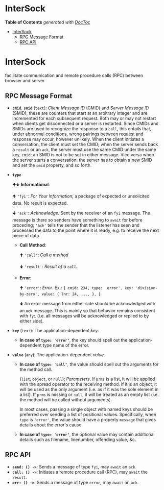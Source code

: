 


# InterSock

<!-- START doctoc generated TOC please keep comment here to allow auto update -->
<!-- DON'T EDIT THIS SECTION, INSTEAD RE-RUN doctoc TO UPDATE -->
**Table of Contents**  *generated with [DocToc](https://github.com/thlorenz/doctoc)*

- [InterSock](#intersock)
  - [RPC Message Format](#rpc-message-format)
  - [RPC API](#rpc-api)

<!-- END doctoc generated TOC please keep comment here to allow auto update -->



# InterSock

facilitate communication and remote procedure calls (RPC) between browser and server

## RPC Message Format

* **`cmid`**, **`smid`** (`text`): *Client Message ID* (CMID) and *Server Message ID* (SMID); these are
  counters that start at an arbitrary integer and are incremented for each subsequent request. Both may or
  may not restart when clients get disconnected or a server is restarted. Since CMIDs and SMIDs are used to
  recognize the response to a `call`, this entails that, under abnormal conditions, wrong pairings between
  request and response may occur, however unlikely. When the client initiates a conversation, the client
  must set the CMID; when the server sends back a `result` or an `ack`, the server must use the same CMID
  under the same key, `cmid`; an SMID is not to be set in either message. Vice versa when the server starts
  a conversation: the server has to obtain a new SMID and set the `smid` property, and so forth.

* **`type`**

  🠉🠋 **Informational**:

    🠉 `'fyi'`: *For Your Information*; a package of expected or unsolicited data. No result is expected.

    🠋 `'ack'`: *Acknowledge*. Sent by the receiver of an `fyi` message. The message is there so senders have
      something to `await` for before proceding; `'ack'` tells the sender that the listener has seen and
      processed the data to the point where it is ready, e.g. to receive the next piece of data.

  * **Call Method**:

    🠉 `'call'`: *Call a method*

    🠋 `'result'`: *Result of a `call`*.

  * **Error**:

    🠉 `'error'`: *Error*. Ex.: `{ cmid: 234, type: 'error', key: 'division-by-zero', value: { lnr: 24, ...,
      }, }`

    🠋 An error message from either side should be acknowledged with an `ack` message. This is mainly so that
      behavior remains consistent with `fyi` (i.e. all messages will be acknowledged or replied to by either
      side).

* **`key`** (`text`): The application-dependent *key*.

  * **In case of `type: 'error'`**, the key should spell out the application-dependent type name of the
    error.

* **`value`** (`any`): The application-dependent *value*.

  * **In case of `type: 'call'`**, the value should spell out the arguments for the method call.

    (`list`, `object`, or `null`): *Parameters*. If `prms` is a list, it will be applied with the spread
    operator to the receiving method. If it is an object, it will be used as the only argument (i.e. as if
    it was the sole element in a list). If `prms` is missing or `null`, it will be treated as an empty list
    (i.e. the method will be called without arguments).

    In most cases, passing a single object with named keys should be preferred over sending a list of
    positional values. Specifically, when `type` is `'error'`, the value should have a property `message`
    that gives details about the error's cause.

  * **In case of `type: 'error'`**, the optional value may contain additional details such as filename,
    linenumber, offending value, &c.

## RPC API

* **`send: () ->`**: Sends a message of type `fyi`, may `await` an `ack`.
* **`call: () ->`**: Initiates a remote procedure call (RPC), may `await` the `result`.
* **`err: () ->`**: Sends a message of type `error`, may `await` an `ack`.
